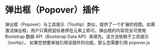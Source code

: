 # 弹出框（Popover）插件
弹出框（Popover）与工具提示（Tooltip）类似，提供了一个扩展的视图。如需激活弹出框，用户只需把鼠标悬停在元素上即可。弹出框的内容完全可使用 Bootstrap 数据 API（Bootstrap Data API）来填充。该方法依赖于工具提示（tooltip）。
如果您想要单独引用该插件的功能，那么您需要引用 popover.js
